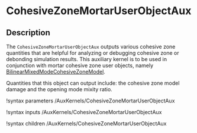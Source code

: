 # CohesiveZoneMortarUserObjectAux

## Description

The `CohesiveZoneMortarUserObjectAux` outputs various cohesive zone quantities that
are helpful for analyzing or debugging cohesive zone or debonding simulation results.
This auxiliary kernel is to be used in conjunction with mortar cohesive zone user objects, namely
[BilinearMixedModeCohesiveZoneModel](/BilinearMixedModeCohesiveZoneModel.md).

Quantities that this object can output include: the cohesive zone model damage and the
opening mode mixity ratio.

!syntax parameters /AuxKernels/CohesiveZoneMortarUserObjectAux

!syntax inputs /AuxKernels/CohesiveZoneMortarUserObjectAux

!syntax children /AuxKernels/CohesiveZoneMortarUserObjectAux
